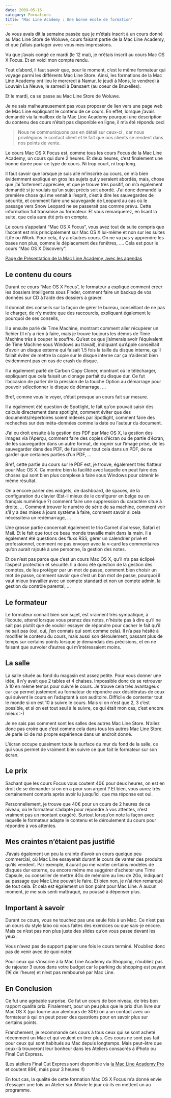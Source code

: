 ```yaml
---
date: 2009-05-16
category: Formations
title: "Mac Line Academy : Une bonne école de formation"
---
```


Je vous avais dit la semaine passée que je m’étais inscrit à un cours donné au Mac Line Store de Woluwe, cours faisant partie de la Mac Line Academy, et que j’allais partager avec vous mes impressions.

Vu que j’avais congé ce mardi (le 12 mai), je m’étais inscrit au cours Mac OS X Focus. Et en voici mon compte rendu.

Tout d’abord, il faut savoir que, pour le moment, c’est le même formateur qui voyage parmi les différents Mac Line Store.
Ainsi, les formations de la Mac Line Academy ont lieu le mercredi à Namur, le jeudi à Mons, le vendredi à Louvain La Neuve, le samedi à Dansaert (au coeur de Bruxelles).

Et le mardi, ca se passe au Mac Line Store de Woluwe.

Je ne sais malheureusement pas vous proposer de lien vers une page web de Mac Line expliquant le contenu de ce cours.  En effet, lorsque j’avais demandé via la mailbox de la Mac Line Academy pourquoi une description du contenu des cours n’était pas disponible en ligne, il m’a été répondu ceci

> Nous ne communiquons pas en détail sur ceux-ci , car nous privilégions le contact client et le fait que nos clients se rendent dans nos points de vente.

Le cours Mac OS X Focus est, comme tous les cours Focus de la Mac Line Academy, un cours qui dure 2 heures.
Et deux heures, c’est finalement une bonne durée pour ce type de cours. Ni trop court, ni trop long.

Il faut savoir que lorsque je suis allé m’inscrire au cours, on m’a bien évidemment expliqué en gros les sujets qui y seraient abordés, mais, chose que j’ai fortement appréciée, et que je trouve très positif, on m’a également demandé si je voulais qu’un sujet précis soit abordé. J’ai donc demandé la première chose qui me venait à l’esprit, c’est à dire les sauvegardes de sécurité, et comment faire une sauvegarde de Leopard au cas où le passage vers Snow Leopard ne se passerait pas comme prévu. Cette information fut transmise au formateur. Et vous remarquerez, en lisant la suite, que cela aura été pris en compte.

Le cours s’appelant “Mac OS X Focus“, vous avez tout de suite compris que l’accent est mis principalement sur Mac OS X lui-même et non sur les suites iLife ou iWork. Pour cela, il y a d’autres cours. On ne va pas y apprendre les bases non plus, comme le déplacement des fenêtres, …. Cela est pour le cours “Mac OS X Discovery“.

[Page de Présentation de la Mac Line Academy, avec les agendas](https://web.archive.org/web/20160831154324/http://www.macline.be/home/index.php?option=com_content&task=view&id=337&Itemid=1233)


## Le contenu du cours

Durant ce cours “Mac OS X Focus“, le formateur a expliqué comment créer les dossiers intelligents sous Finder, comment faire un backup de vos données sur CD à l’aide des dossiers à graver.

Il donnait des conseils sur la façon de gérer le bureau, conseillant de ne pas le charger, de n’y mettre que des raccourcis, expliquant également le pourquoi de ses conseils,

Il a ensuite parlé de Time Machine, montrant comment aller récupérer un fichier (Il n’y a rien à faire, mais je trouve toujours les démos de Time Machine très à couper le souffre. Qu’est ce que j’aimerais avoir l’équivalent de Time Machine sous Windows au travail), indiquant qu’Apple conseillait d’avoir un disque externe qui faisait 1.5 fois la taille du disque interne, qu’il fallait éviter de mettre la copie sur le disque interne car ça n’aiderait bien évidemment pas en cas de crash du disque.

Il a également parlé de Carbon Copy Cloner, montrant où le télécharger, expliquant que cela faisait un clonage parfait du disque dur.
Ce fut l’occasion de parler de la pression de la touche Option au démarrage pour pouvoir sélectionner le disque de démarrage, …

Bref, comme vous le voyer, c’était presque un cours fait sur mesure.

Il a également été question de Spotlight, le fait qu’on pouvait saisir des calculs directement dans spotlight, comment éviter que des documents/répertoires soient indexés par Spotlight, comment faire des recheches sur des méta-données comme la date ou l’auteur du document.

J’ai eu droit ensuite à la gestion des PDF par Mac OS X, la gestion des images via l’Aperçu, comment faire des copies d’écran ou de partie d’écran, de les sauvegarder dans un autre format, de rogner sur l’image prise, de les sauvegarder dans des PDF, de fusionner tout cela dans un PDF, de ne garder que certaines parties d’un PDF, …

Bref, cette partie du cours sur le PDF est, je trouve, également très flatteur pour Mac OS X. Ca montre bien la facilité avec laquelle on peut faire des choses qui sont bien plus complexe à faire sous Windows pour obtenir le même résultat.

On a encore parler des widgets, de dashboard, de spaces, de la configuration du clavier (Est-il mieux de le configurer en belge ou en français numérique ?) comment faire une suppression du caractère situé à droite, …
Comment trouver le numéro de série de sa machine, comment voir s’il y a des mises à jours système à faire, comment savoir si cela nécessitera un redémarrage, …

Une grosse partie concernait également le trio Carnet d’adresse, Safari et Mail. Et le fait que tout ce beau monde travaille main dans la main.
Il a également été questions des fluxs RSS, gérer un calendrier privé et professionnel, comment ne pas envoyer avec la v-card les commentaires qu’on aurait rajouté à une personne, la gestion des notes.

Et ce n’est pas parce que c’est un cours Mac OS X, qu’il n’a pas éclipsé l’aspect protection et sécurité. Il a donc été question de la gestion des comptes, de les protéger par un mot de passe, comment bien choisir un mot de passe, comment savoir que c’est un bon mot de passe, pourquoi il vaut mieux travailler avec un compte standard et non un compte admin, la gestion du contrôle parental, …

## Le formateur

Le formateur connait bien son sujet, est vraiment très sympatique, à l’écoute, attend lorsque vous prenez des notes, n’hésite pas à dire qu’il ne sait pas plutôt que de vouloir essayer de répondre pour cacher le fait qu’il ne sait pas (oui, oui, j’en connais qui sont comme cela). Il n’a pas hésité à modifier le contenu du cours, mais aussi son déroulement, passant plus de temps sur certains points lorsque je demandais des précisions, et en ne faisant que survoler d’autres qui m’intéressaient moins.


## La salle

La salle située au fond du magasin est assez petite. Pour vous donner une idée, il n’y avait que 2 tables et 4 chaises. Impossible donc de se retrouver à 10 en même temps pour  suivre le cours. Je trouve cela très avantageux car ça permet justement au formateur de répondre aux désidératas de ceux qui suivent le cours en l’adaptant à son auditoire. Difficile de contenter tout le monde si on est 10 à suivre le cours.  Mais si on n’est que 2, 3 c’est possible, et si on est tout seul à le suivre, ce qui était mon cas, c’est encore mieux :-)

Je ne sais pas comment sont les salles des autres Mac Line Store. N’allez donc pas croire que c’est comme cela dans tous les autres Mac Line Store. Je parle ici de ma propre expérience dans un endroit donné.

L’écran occupe quasiment toute la surface du mur du fond de la salle, ce qui vous permet de vraiment bien suivre ce que fait le formateur sur son écran.

## Le prix

Sachant que les cours Focus vous coutent 40€ pour deux heures, on est en droit de se demander si on en a pour son argent ?
Et bien, vous aurez très certainement compris après avoir lu jusqu’ici, que ma réponse est oui.

Personnellement, je trouve que 40€ pour un cours de 2 heures de ce niveau, où le formateur s’adapte pour répondre  à vos attentes,  n’est vraiment pas un montant exagéré. Surtout lorsqu’on note la façon avec laquelle le formateur adapte le contenu et le déroulement du cours pour répondre à vos attentes.

## Mes craintes n’étaient pas justifié

J’avais également un peu la crainte d’avoir un cours quelque peu commercial, où Mac Line essayerait durant le cours de vanter des produits qu’ils vendent. Par exemple, il aurait pu me vanter certains modèles de disques dur externe, ou encore même me suggérer d’acheter une Time Capsule, ou conseiller de mettre 4Go de mémoire au lieu de 2Go, indiquant au passage que Mac Line pouvait le faire.
Et bien non, je n’ai rien remarqué de tout cela. Et cela est également un bon point pour Mac Line. A aucun moment, je me suis senti mattraqué, ou poussé à dépenser plus.

## Important à savoir

Durant ce cours, vous ne touchez pas une seule fois à un Mac. Ce n’est pas un cours du style labo où vous faites des exercices ou que sais-je encore. Mais ce n’est pas non plus juste des slides qu’on vous passe devant les yeux.

Vous n’avez pas de support papier  une fois le cours terminé. N’oubliez donc pas de venir avec de quoi noter.

Pour ceux qui s’inscrire à la Mac Line Academy du Shopping, n’oubliez pas de rajouter 3 euros dans votre budget car le parking du shopping est payant (1€ de l’heure) et n’est pas remboursé par Mac Line.

## En Conclusion

Ce fut une agréable surprise. Ce fut un cours de bon niveau, de très bon rapport qualité prix. Finalement, pour un peu plus que le prix d’un livre sur Mac OS X (qui tourne aux alentours de 30€) on a un contact avec un formateur à qui on peut poser des questions pour en savoir plus sur certains points.

Franchement, je recommande ces cours à tous ceux qui se sont acheté récemment un Mac et qui veulent en tirer plus. Ces cours ne sont pas fait pour ceux qui sont habitués au Mac depuis longtemps. Mais peut-être que ceux-là trouveront leur bonheur dans les Ateliers consacrés à iPhoto ou Final Cut Express.

(Les ateliers Final Cut Express sont disponible via [la Mac Line Academy Pro][AP] et coutent 89€, mais pour 3 heures !!)

En tout cas, la qualité de cette formation Mac OS X Focus m’a donné envie d’essayer une fois un Atelier sur iMovie le jour où ils en mettent un au programme.

[AP]: https://web.archive.org/web/20160831154324/http://www.macline.be/home/index.php?option=com_content&task=view&id=347&Itemid=1248



